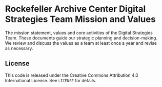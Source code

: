 # Rockefeller Archive Center Digital Strategies Team Mission and Values

The mission statement, values and core activities of the Digital Strategies Team. These documents guide
our strategic planning and decision-making. We review and discuss the values as a team at least once
a year and revise as necessary.

## License

This code is released under the Creative Commons Attribution 4.0 International License. See `LICENSE` for details.
